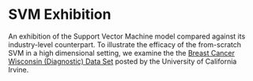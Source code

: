 # SVM Exhibition
An exhibition of the Support Vector Machine model compared against its industry-level counterpart.  To illustrate the efficacy of the from-scratch SVM in a high dimensional setting, we examine the the [Breast Cancer Wisconsin (Diagnostic) Data Set](https://archive.ics.uci.edu/ml/datasets/Breast+Cancer+Wisconsin+%28Diagnostic%29) posted by the University of California Irvine.
